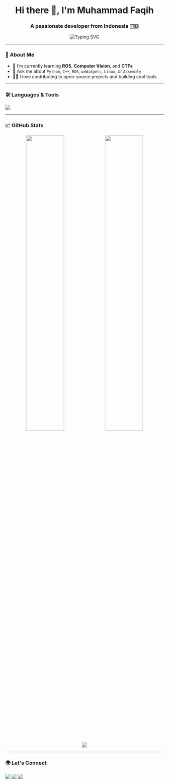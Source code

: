 <h1 align="center">Hi there 👋, I'm Muhammad Faqih</h1>
<h3 align="center">A passionate developer from Indonesia 🇮🇩</h3>

<p align="center">
  <img src="https://readme-typing-svg.demolab.com?font=Fira+Code&size=24&pause=1000&color=00BFFF&center=true&vCenter=true&width=435&lines=Passionate+Developer;Fesnuk+Scroller;Lifelong+Learner+%F0%9F%92%AD" alt="Typing SVG" />
</p>

---

### 🧠 About Me

- 🌱 I’m currently learning **ROS**, **Computer Vision**, and **CTFs**
- 💬 Ask me about `Python`, `C++`, `ROS`, `wxWidgets`, `Linux`, or `Assembly`
- 🧑‍💻 I love contributing to open-source projects and building cool tools

---

### 🛠️ Languages & Tools

<p align="left">
  <img src="https://skillicons.dev/icons?i=python,cpp,ros,linux,bash,git,github,vscode,html,css,js,django,sqlite,c" />
</p>

---

### 📈 GitHub Stats

<p align="center">
  <img width="49%" src="https://github-readme-stats.vercel.app/api?username=0xfrq&show_icons=true&theme=tokyonight" />
  <img width="49%" src="https://github-readme-stats.vercel.app/api/top-langs/?username=0xfrq&layout=compact&theme=tokyonight" />
</p>

<p align="center">
  <img src="https://streak-stats.demolab.com/?user=0xfrq&theme=tokyonight&hide_border=true" />
</p>

---

### 🌍 Let's Connect

<p align="left">
  <a href="https://www.linkedin.com/in/muhammad-fariq-faqih-04219b195/" target="blank"><img align="center" src="https://skillicons.dev/icons?i=linkedin" /></a>
  <a href="https://x.com/0xfrqq" target="blank"><img align="center" src="https://skillicons.dev/icons?i=twitter" /></a>
  <a href="https://instagram.com/0xfrqq" target="blank"><img align="center" src="https://skillicons.dev/icons?i=instagram" /></a>
</p>
